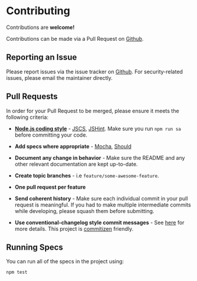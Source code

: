 # Contributing

Contributions are **welcome!**

Contributions can be made via a Pull Request on [Github](https://github.com/mike182uk/cellref).

## Reporting an Issue

Please report issues via the issue tracker on [Github](https://github.com/mike182uk/cellref). For security-related issues, please email the maintainer directly.

## Pull Requests

In order for your Pull Request to be merged, please ensure it meets the following criteria:

- **[Node.js coding style](https://github.com/felixge/node-style-guide)** - [JSCS](http://jscs.info/), [JSHint](http://jshint.com/). Make sure you run `npm run sa` before committing your code.

- **Add specs where appropriate** - [Mocha](http://mochajs.org/), [Should](https://shouldjs.github.io/)

- **Document any change in behavior** - Make sure the README and any other relevant documentation are kept up-to-date.

- **Create topic branches** - i.e `feature/some-awesome-feature`.

- **One pull request per feature**

- **Send coherent history** - Make sure each individual commit in your pull request is meaningful. If you had to make multiple intermediate commits while developing, please squash them before submitting.

- **Use conventional-changelog style commit messages** - See [here](https://github.com/angular/angular.js/blob/master/CONTRIBUTING.md#-git-commit-guidelines) for more details. This project is [commitizen](https://commitizen.github.io/cz-cli/) friendly.

## Running Specs

You can run all of the specs in the project using:

```bash
npm test
```
